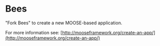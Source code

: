 Bees
=====

"Fork Bees" to create a new MOOSE-based application.

For more information see: [http://mooseframework.org/create-an-app/](http://mooseframework.org/create-an-app/)
